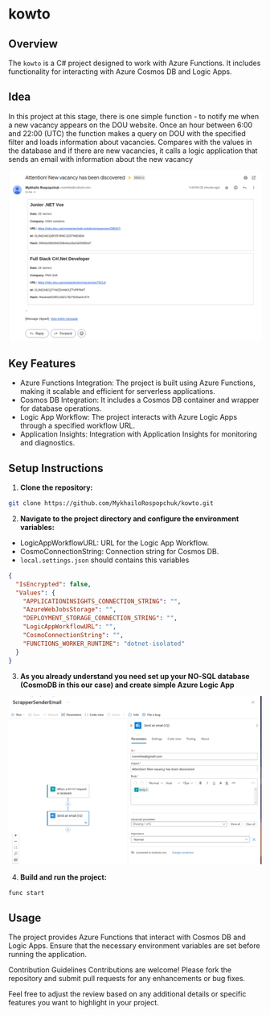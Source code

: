 # kowto

## Overview
The ```kowto``` is a C# project designed to work with Azure Functions. It includes functionality for interacting with Azure Cosmos DB and Logic Apps.

## Idea
In this project at this stage, there is one simple function - to notify me when a new vacancy appears on the DOU website. Once an hour between 6:00 and 22:00 (UTC) the function makes a query on DOU with the specified filter and loads information about vacancies. Compares with the values ​​in the database and if there are new vacancies, it calls a logic application that sends an email with information about the new vacancy

![second](images/second.png)

## Key Features
- Azure Functions Integration: The project is built using Azure Functions, making it scalable and efficient for serverless applications.
- Cosmos DB Integration: It includes a Cosmos DB container and wrapper for database operations.
- Logic App Workflow: The project interacts with Azure Logic Apps through a specified workflow URL.
- Application Insights: Integration with Application Insights for monitoring and diagnostics.
## Setup Instructions
1. **Clone the repository:**

```bash
git clone https://github.com/MykhailoRospopchuk/kowto.git
```

2. **Navigate to the project directory and configure the environment variables:**

- LogicAppWorkflowURL: URL for the Logic App Workflow.
- CosmoConnectionString: Connection string for Cosmos DB.
- ```local.settings.json``` should contains this variables
```json
{
  "IsEncrypted": false,
  "Values": {
    "APPLICATIONINSIGHTS_CONNECTION_STRING": "",
    "AzureWebJobsStorage": "",
    "DEPLOYMENT_STORAGE_CONNECTION_STRING": "",
    "LogicAppWorkflowURL": "",
    "CosmoConnectionString": "",
    "FUNCTIONS_WORKER_RUNTIME": "dotnet-isolated"
  }
}
```

3. **As you already understand you need set up your NO-SQL database (CosmoDB in this our case) and create simple Azure Logic App**

![first](images/first.png)

4. **Build and run the project:**

```bash
func start
```
## Usage
The project provides Azure Functions that interact with Cosmos DB and Logic Apps. Ensure that the necessary environment variables are set before running the application.

Contribution Guidelines
Contributions are welcome! Please fork the repository and submit pull requests for any enhancements or bug fixes.

Feel free to adjust the review based on any additional details or specific features you want to highlight in your project.